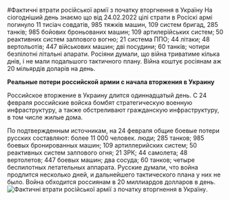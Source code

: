 #Фактичні втрати російської армії з початку вторгнення в Україну
На сіогодніший день знаємо що від 24.02.2022 цілі страти в Росіскі армі погинуло 11 тисіач совдатів, 985 тяжків машин, 109 систем бригад, 285 танків; 985 бойових броньованих машин; 109 артилерійських систем; 50 реактивних систем залпового вогню; 21 система ППО; 44 літаки; 48 вертольотів; 447 військових машин; дві посудини; 60 танків; чотири безпілотні літальні апарати. Росіяни думали, що війна триватиме кілька днів, і не мали подальшого тактичного плану. Війна коштує росіянам аж 20 мільярдів доларів на день.

**Реальные потери российской армии с начала вторжения в Украину**

Российское вторжение в Украину длится одиннадцатый день. С 24 февраля российские войска бомбят стратегическую военную инфраструктуру, а также обстреливают гражданскую инфраструктуру, в том числе жилые дома.

По подтвержденным источникам, на 24 февраля общие боевые потери русских составляют: более 11 000 человек. люди; 285 танков; 985 боевых бронированных машин; 109 артиллерийских систем; 50 реактивных систем залпового огня; 21 ЗРК; 44 самолета; 48 вертолетов; 447 боевых машин; два сосуда; 60 танков; четыре беспилотных летательных аппарата. Русские думали, что война продлится несколько дней, и дальнейшего тактического плана у них не было. Война обходится россиянам в 20 миллиардов долларов в день.
![Фактичні втрати російської армії з початку вторгнення в Україну](https://ukraina.dkonto.pl/wp-content/uploads/2022/03/bucza.jpg "Фактичні втрати російської армії з початку вторгнення в Україну").
